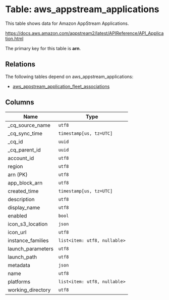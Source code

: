 # Table: aws_appstream_applications

This table shows data for Amazon AppStream Applications.

https://docs.aws.amazon.com/appstream2/latest/APIReference/API_Application.html

The primary key for this table is **arn**.

## Relations

The following tables depend on aws_appstream_applications:
  - [aws_appstream_application_fleet_associations](aws_appstream_application_fleet_associations)

## Columns

| Name          | Type          |
| ------------- | ------------- |
|_cq_source_name|`utf8`|
|_cq_sync_time|`timestamp[us, tz=UTC]`|
|_cq_id|`uuid`|
|_cq_parent_id|`uuid`|
|account_id|`utf8`|
|region|`utf8`|
|arn (PK)|`utf8`|
|app_block_arn|`utf8`|
|created_time|`timestamp[us, tz=UTC]`|
|description|`utf8`|
|display_name|`utf8`|
|enabled|`bool`|
|icon_s3_location|`json`|
|icon_url|`utf8`|
|instance_families|`list<item: utf8, nullable>`|
|launch_parameters|`utf8`|
|launch_path|`utf8`|
|metadata|`json`|
|name|`utf8`|
|platforms|`list<item: utf8, nullable>`|
|working_directory|`utf8`|